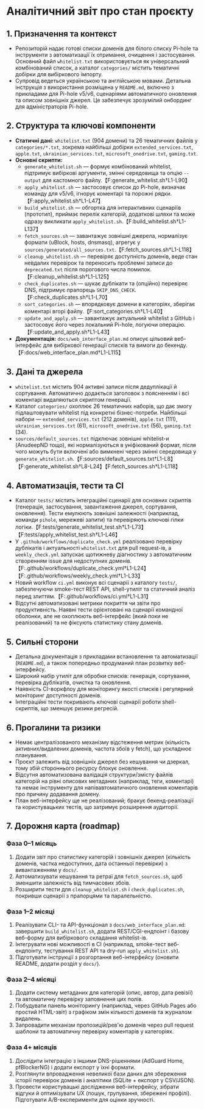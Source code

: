 # Аналітичний звіт про стан проєкту

## 1. Призначення та контекст
- Репозиторій надає готові списки доменів для білого списку Pi-hole та інструменти з автоматизації їх отримання, очищення і застосування. Основний файл `whitelist.txt` використовується як універсальний комбінований список, а каталог `categories/` містить тематичні добірки для вибіркового імпорту.
- Супровід ведеться українською та англійською мовами. Детальна інструкція з використання розміщена у `README.md`, включно з прикладами для Pi-hole v5/v6, сценаріями автоматичного оновлення та описом зовнішніх джерел. Це забезпечує зрозумілий онбординг для адміністраторів Pi-hole.

## 2. Структура та ключові компоненти
- **Статичні дані:** `whitelist.txt` (904 домени) та 26 тематичних файлів у `categories/*.txt`, зокрема найбільші добірки `extended_services.txt`, `apple.txt`, `ukrainian_services.txt`, `microsoft_onedrive.txt`, `gaming.txt`.
- **Основні скрипти:**
  - `generate_whitelist.sh` — формує комбінований whitelist, підтримує вибіркові аргументи, змінні середовища та опцію `--output` для кастомного файлу.【F:generate_whitelist.sh†L1-L90】
  - `apply_whitelist.sh` — застосовує список до Pi-hole, визначає команду для v5/v6, ігнорує коментарі та порожні рядки.【F:apply_whitelist.sh†L1-L47】
  - `build_whitelist.sh` — обгортка для інтерактивних сценаріїв (прототип), приймає перелік категорій, додаткові шляхи та може одразу викликати `apply_whitelist.sh`.【F:build_whitelist.sh†L1-L137】
  - `fetch_sources.sh` — завантажує зовнішні джерела, нормалізує формати (uBlock, hosts, dnsmasq), агрегує у `sources/generated/all_sources.txt`.【F:fetch_sources.sh†L1-L118】
  - `cleanup_whitelist.sh` — перевіряє доступність доменів, веде стан невдалих перевірок та переносить проблемні записи до `deprecated.txt` після порогового числа помилок.【F:cleanup_whitelist.sh†L1-L125】
  - `check_duplicates.sh` — шукає дублікати та (опційно) перевіряє DNS, підтримує прапорець `SKIP_DNS_CHECK`.【F:check_duplicates.sh†L1-L70】
  - `sort_categories.sh` — впорядковує домени в категоріях, зберігає коментарі вгорі файлу.【F:sort_categories.sh†L1-L40】
  - `update_and_apply.sh` — завантажує актуальний whitelist з GitHub і застосовує його через локальний Pi-hole, логуючи операцію.【F:update_and_apply.sh†L1-L43】
- **Документація:** `docs/web_interface_plan.md` описує цільовий веб-інтерфейс для вибіркової генерації списків та вимоги до бекенду.【F:docs/web_interface_plan.md†L1-L115】

## 3. Дані та джерела
- `whitelist.txt` містить 904 активні записи після дедуплікації й сортування. Автоматично додається заголовок з поясненням і всі коментарі видаляються скриптом генерації.
- Каталог `categories/` охоплює 26 тематичних наборів, що дає змогу підлаштовувати whitelist під конкретні бізнес-потреби. Найбільші набори — `extended_services.txt` (212 доменів), `apple.txt` (111), `ukrainian_services.txt` (61), `microsoft_onedrive.txt` (56), `gaming.txt` (34).
- `sources/default_sources.txt` підключає зовнішні whitelist-и (AnudeepND тощо), які нормалізуються в уніфікований формат, після чого можуть бути включені або вимкнені через змінні середовища у `generate_whitelist.sh`.【F:sources/default_sources.txt†L1-L8】【F:generate_whitelist.sh†L8-L24】【F:fetch_sources.sh†L1-L118】

## 4. Автоматизація, тести та CI
- Каталог `tests/` містить інтеграційні сценарії для основних скриптів (генерація, застосування, завантаження джерел, сортування, оновлення). Тести емулюють зовнішні залежності (наприклад, команди `pihole`, мережеві запити) та перевіряють ключові гілки логіки.【F:tests/generate_whitelist_test.sh†L1-L73】【F:tests/apply_whitelist_test.sh†L1-L46】
- У `.github/workflows/duplicate_check.yml` реалізовано перевірку дублікатів і актуальності `whitelist.txt` для pull request-ів, а `weekly_check.yml` запускає щотижневу діагностику з автоматичним створенням issue для недоступних доменів.【F:.github/workflows/duplicate_check.yml†L1-L24】【F:.github/workflows/weekly_check.yml†L1-L33】
- Новий workflow `ci.yml` виконує всі сценарії з каталогу `tests/`, забезпечуючи smoke-тест REST API, shell-утиліт та статичний аналіз перед злиттям.【F:.github/workflows/ci.yml†L1-L31】
- Відсутні автоматизовані метрики покриття чи звіти про продуктивність. Наявні тести орієнтовані на сценарії командної оболонки, але не охоплюють веб-інтерфейс (який поки не реалізований) та не фіксують статистику стану доменів.

## 5. Сильні сторони
- Детальна документація з прикладами встановлення та автоматизації (`README.md`), а також попередньо продуманий план розвитку веб-інтерфейсу.
- Широкий набір утиліт для обробки списків: генерація, сортування, перевірка дублікатів, очистка та оновлення.
- Наявність CI-воркфлоу для моніторингу якості списків і регулярний моніторинг доступності доменів.
- Інтеграційні тести покривають ключові сценарії роботи shell-скриптів, що зменшує ризики регресій.

## 6. Прогалини та ризики
- Немає централізованого механізму відстеження метрик (кількість активних/видалених доменів, частота збоїв у fetch), що ускладнює планування.
- Проєкт залежить від зовнішніх джерел без кешування чи дзеркал, тому збій стороннього ресурсу блокує оновлення.
- Відсутня автоматизована валідація структури/змісту файлів категорій на рівні описових метаданих (наприклад, теги, коментарі) та немає інструменту для напівавтоматичного оновлення коментарів про причину додавання домену.
- План веб-інтерфейсу ще не реалізований; бракує бекенд-реалізації та користувацьких тестів, що затримує розширення аудиторії.

## 7. Дорожня карта (roadmap)
### Фаза 0–1 місяць
1. Додати звіт про статистику категорій і зовнішніх джерел (кількість доменів, частка недоступних, дата останньої перевірки) з вивантаженням у `docs/`.
2. Автоматизувати кешування та ретраї для `fetch_sources.sh`, щоб зменшити залежність від тимчасових збоїв.
3. Розширити тести для `cleanup_whitelist.sh` і `check_duplicates.sh`, покривши сценарії з прапорцями та паралельністю.

### Фаза 1–2 місяці
1. Реалізувати CLI- та API-функціонал з `docs/web_interface_plan.md`: завершити `build_whitelist.sh`, додати REST/CGI-ендпоінт і базову веб-форму для вибіркового складання whitelist-ів.
2. Інтегрувати нові можливості в CI (наприклад, smoke-тест веб-ендпоінту, тестування REST API та dry-run `apply_whitelist.sh`).
3. Підготувати інструкції з розгортання веб-інтерфейсу (оновити README, додати розділ у `docs/`).

### Фаза 2–4 місяці
1. Додати систему метаданих для категорій (опис, автор, дата ревізії) та автоматичну перевірку заповнення цих полів.
2. Побудувати панель моніторингу (наприклад, через GitHub Pages або простий HTML-звіт) з графіком змін кількості доменів та журналом видалень.
3. Запровадити механізм пропозицій/рев'ю доменів через pull request шаблони та автоматичну перевірку коментарів у категоріях.

### Фаза 4+ місяців
1. Дослідити інтеграцію з іншими DNS-рішеннями (AdGuard Home, pfBlockerNG) і додати експорт у їхні формати.
2. Розглянути впровадження невеликої бази даних для збереження історії перевірок доменів і аналітики (SQLite + експорт у CSV/JSON).
3. Провести користувацькі дослідження веб-інтерфейсу, зібрати відгуки й оптимізувати UX (пошук, групування, збережені профілі). Підготувати A/B-експерименти для оцінки зручності.
